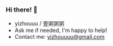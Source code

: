 ### Hi there! 👋
- yizhouuu / 壹粥粥粥
- Ask me if needed, I'm happy to help!
- Contact me: yizhouuuu@gmail.com
